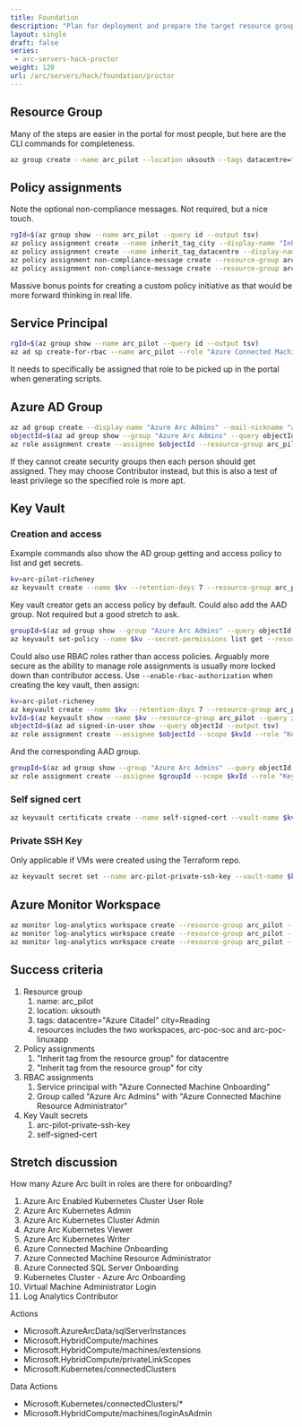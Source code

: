 ```yaml
---
title: Foundation
description: "Plan for deployment and prepare the target resource group for your Arc servers."
layout: single
draft: false
series:
 - arc-servers-hack-proctor
weight: 120
url: /arc/servers/hack/foundation/proctor
---
```


## Resource Group

Many of the steps are easier in the portal for most people, but here are the CLI commands for completeness.

```bash
az group create --name arc_pilot --location uksouth --tags datacentre="Azure Citadel" city=Reading
```

## Policy assignments

Note the optional non-compliance messages. Not required, but a nice touch.

```bash
rgId=$(az group show --name arc_pilot --query id --output tsv)
az policy assignment create --name inherit_tag_city --display-name "Inherit city tag from the resource group" --scope $rgId --policy cd3aa116-8754-49c9-a813-ad46512ece54 --assign-identity --location uksouth --params '{"tagName": {"value": "city"}}'
az policy assignment create --name inherit_tag_datacentre --display-name "Inherit datacentre tag from the resource group" --scope $rgId --policy cd3aa116-8754-49c9-a813-ad46512ece54 --assign-identity --location uksouth --params '{"tagName": {"value": "datacentre"}}'
az policy assignment non-compliance-message create --resource-group arc_pilot --name inherit_tag_city --message "Resource has not inherited the city tag"
az policy assignment non-compliance-message create --resource-group arc_pilot --name inherit_tag_datacentre --message "Resource has not inherited the datacentre tag"
```

Massive bonus points for creating a custom policy initiative as that would be more forward thinking in real life.

## Service Principal

```bash
rgId=$(az group show --name arc_pilot --query id --output tsv)
az ad sp create-for-rbac --name arc_pilot --role "Azure Connected Machine Onboarding" --scopes $rgId
```

It needs to specifically be assigned that role to be picked up in the portal when generating scripts.

## Azure AD Group

```bash
az ad group create --display-name "Azure Arc Admins" --mail-nickname "azurearcadmins"
objectId=$(az ad group show --group "Azure Arc Admins" --query objectId --output tsv)
az role assignment create --assignee $objectId --resource-group arc_pilot --role "Azure Connected Machine Resource Administrator"
```

If they cannot create security groups then each person should get assigned. They may choose Contributor instead, but this is also a test of least privilege so the specified role is more apt.

## Key Vault

### Creation and access

Example commands also show the AD group getting and access policy to list and get secrets.

```bash
kv=arc-pilot-richeney
az keyvault create --name $kv --retention-days 7 --resource-group arc_pilot --location uksouth
```

Key vault creator gets an access policy by default. Could also add the AAD group. Not required but a good stretch to ask.

```bash
groupId=$(az ad group show --group "Azure Arc Admins" --query objectId --output tsv)
az keyvault set-policy --name $kv --secret-permissions list get --resource-group arc_pilot --object-id $groupId
```

Could also use RBAC roles rather than access policies. Arguably more secure as the ability to manage role assignments is usually more locked down than contributor access. Use `--enable-rbac-authorization` when creating the key vault, then assign:

```bash
kv=arc-pilot-richeney
az keyvault create --name $kv --retention-days 7 --resource-group arc_pilot --location uksouth
kvId=$(az keyvault show --name $kv --resource-group arc_pilot --query id --output tsv)
objectId=$(az ad signed-in-user show --query objectId --output tsv)
az role assignment create --assignee $objectId --scope $kvId --role "Key Vault Administrator"
```

And the corresponding AAD group.

```bash
groupId=$(az ad group show --group "Azure Arc Admins" --query objectId --output tsv)
az role assignment create --assignee $groupId --scope $kvId --role "Key Vault Secrets User"
```

### Self signed cert

```bash
az keyvault certificate create --name self-signed-cert --vault-name $kv --policy "$(az keyvault certificate get-default-policy)"
```

### Private SSH Key

Only applicable if VMs were created using the Terraform repo.

```bash
az keyvault secret set --name arc-pilot-private-ssh-key --vault-name $kv --file ~/.ssh/id_rsa
```

## Azure Monitor Workspace

```bash
az monitor log-analytics workspace create --resource-group arc_pilot --location uksouth --workspace-name arc-poc-core
az monitor log-analytics workspace create --resource-group arc_pilot --location uksouth --workspace-name arc-poc-soc
az monitor log-analytics workspace create --resource-group arc_pilot --location uksouth --workspace-name arc-poc-linuxapp
```

## Success criteria

1. Resource group
    1. name: arc_pilot
    1. location: uksouth
    1. tags: datacentre="Azure Citadel" city=Reading
    1. resources includes the two workspaces, arc-poc-soc and arc-poc-linuxapp
1. Policy assignments
    1. "Inherit tag from the resource group" for datacentre
    1. "Inherit tag from the resource group" for city
1. RBAC assignments
    1. Service principal with "Azure Connected Machine Onboarding"
    1. Group called "Azure Arc Admins" with "Azure Connected Machine Resource Administrator"
1. Key Vault secrets
    1. arc-pilot-private-ssh-key
    1. self-signed-cert

## Stretch discussion

How many Azure Arc built in roles are there for onboarding?

1. Azure Arc Enabled Kubernetes Cluster User Role
1. Azure Arc Kubernetes Admin
1. Azure Arc Kubernetes Cluster Admin
1. Azure Arc Kubernetes Viewer
1. Azure Arc Kubernetes Writer
1. Azure Connected Machine Onboarding
1. Azure Connected Machine Resource Administrator
1. Azure Connected SQL Server Onboarding
1. Kubernetes Cluster - Azure Arc Onboarding
1. Virtual Machine Administrator Login
1. Log Analytics Contributor

Actions

* Microsoft.AzureArcData/sqlServerInstances
* Microsoft.HybridCompute/machines
* Microsoft.HybridCompute/machines/extensions
* Microsoft.HybridCompute/privateLinkScopes
* Microsoft.Kubernetes/connectedClusters

Data Actions

* Microsoft.Kubernetes/connectedClusters/*
* Microsoft.HybridCompute/machines/loginAsAdmin
